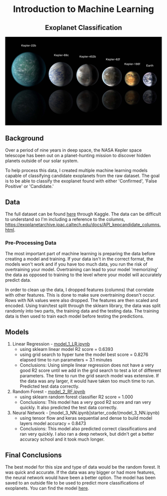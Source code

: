 <h1 align='center'>Introduction to Machine Learning</h1>
<h2 align='center'>Exoplanet Classification</h2>

<img align='center' src='Images/exoplanets.jpg'>

## Background

Over a period of nine years in deep space, the NASA Kepler space telescope has been out on a planet-hunting mission to discover hidden planets outside of our solar system.

To help process this data, I created multiple machine learning models capable of classifying candidate exoplanets from the raw dataset. The goal is to be able to classify the exoplanet found with either 'Confirmed', 'False Positive' or 'Candidate.' 

## Data

The full dataset can be found [here](https://www.kaggle.com/nasa/kepler-exoplanet-search-results) through Kaggle. The data can be difficult to understand so I'm including a reference to the columns, https://exoplanetarchive.ipac.caltech.edu/docs/API_kepcandidate_columns.html. 

### Pre-Processing Data

The most important part of machine learning is preparing the data before creating a model and training. If your data isn't in the correct format, the models won't work and if you have too much data, you run the risk of overtraining your model. Overtraining can lead to your model 'memorizing' the data as opposed to training to the level where your model will accurately predict data.

In order to clean up the data, I dropped features (columns) that correlate with other features. This is done to make sure overtraining doesn't occur. Rows with NA values were also dropped. The features are then scaled and encoded. Using train/test split through the sklearn library, the data was split randomly into two parts, the training data and the testing data. The training data is then used to train each model before testing the predictions.

## Models

1. Linear Regression - [model_1_LR.ipynb](starter_code/model_1_LR.ipynb)
      - using sklearn linear model
          R2 score = 0.6393
      - using grid search to hyper tune the model
          best score = 0.8276
          elapsed time to run parameters = 3.1 minutes
      - Conclusions: Using simple linear regression does not have a very good R2 score until we add in the grid search to test a lot of different parameters. The time to run the grid search model was extensive. If the data was any larger, it would have taken too much time to run. Predicted test data correctly.
2. Random Forest - [model_2_RF.ipynb](starter_code/model_2_RF.ipynb)
      - using sklearn random forest classifier
          R2 score = 1.000
      - Conclusions: This model has a very good R2 score and ran very quickly. It also predicted the test data correctly.
3. Neural Network - [model_3_NN.ipynb]starter_code/(model_3_NN.ipynb)
      - using tensor flow and keras sequential and dense to build model layers
          model accuracy = 0.8473
      - Conclusions: This model also predicted correct classifications and ran very quickly. I also ran a deep network, but didn't get a better accuracy school and it took much longer.

## Final Conclusions

The best model for this size and type of data would be the random forest. It was quick and accurate. If the data was any bigger or had more features, the neural network would have been a better option. The model has been saved to an outside file to be used to predict more classifications of exoplanets. You can find the model [here](starter_code/exoplanet_random_forest.sav).
